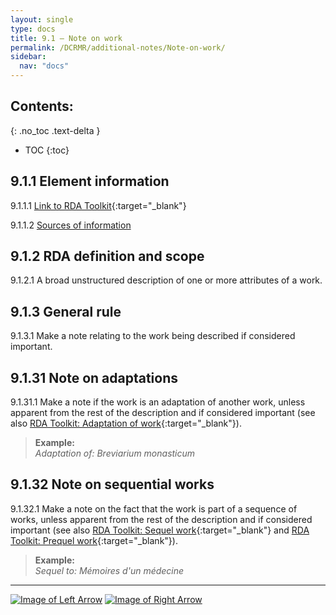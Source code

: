 ```yaml
---
layout: single
type: docs
title: 9.1 — Note on work
permalink: /DCRMR/additional-notes/Note-on-work/
sidebar:
  nav: "docs"
---
```


## Contents:
{: .no_toc .text-delta }

- TOC
{:toc}

## 9.1.1 Element information

<a name="9.1.1.1">9.1.1.1</a> [Link to RDA Toolkit](https://access.rdatoolkit.org/Content/Index?externalId=en-US_ala-521fa629-f515-3247-9db0-f03e8736bf15){:target="_blank"}

<a name="9.1.1.2">9.1.1.2</a> [Sources of information](/DCRMR/additional-notes/#9011-sources-of-information)

## 9.1.2 RDA definition and scope

<a name="9.1.2.1">9.1.2.1</a> A broad unstructured description of one or more attributes of a work.

## 9.1.3 General rule

<a name="9.1.3.1">9.1.3.1</a> Make a note relating to the work being described if considered important.

## 9.1.31 Note on adaptations

<a name="9.1.31.1">9.1.31.1</a> Make a note if the work is an adaptation of another work, unless apparent from the rest of the description and if considered important (see also [RDA Toolkit: Adaptation of work](https://access.rdatoolkit.org/Content/Index?externalId=en-US_ala-57699478-384d-3243-b250-b6f08b8379e7){:target="_blank"}).

>**Example:**  
><CITE>Adaptation of: Breviarium monasticum</CITE>

## 9.1.32 Note on sequential works

<a name="9.1.32.1">9.1.32.1</a> Make a note on the fact that the work is part of a sequence of works, unless apparent from the rest of the description and if considered important (see also [RDA Toolkit: Sequel work](https://access.rdatoolkit.org/Content/Index?externalId=en-US_ala-5c2e8808-1684-39d1-b097-27d59c633b80){:target="_blank"} and [RDA Toolkit: Prequel work](https://access.rdatoolkit.org/Content/Index?externalId=en-US_ala-f3c06f83-b065-3eab-a4db-c1db281fcbe0){:target="_blank"}).

>**Example:**  
><CITE>Sequel to: Mémoires d'un médecine</CITE>

---

[![Image of Left Arrow](https://rbms-bsc.github.io/DCRMR/assets/pictures/navigation/Arrow_Left.png "9.05 — Note on RDA entity")](/DCRMR/additional-notes/Note-on-RDA-entity/) [![Image of Right Arrow](https://rbms-bsc.github.io/DCRMR/assets/pictures/navigation/Arrow_Right.png "9.12 — Dissertation or thesis information")](/DCRMR/additional-notes/Dissertation-or-thesis-information/)
